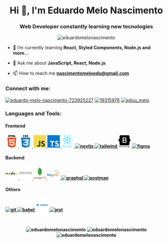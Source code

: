 <h1 align="center">Hi 👋, I'm Eduardo Melo Nascimento</h1>
<h3 align="center">Web Developer constantly learning new tecnologies</h3>

<p align="center"> <img src="https://komarev.com/ghpvc/?username=eduardomelonascimento&label=Profile%20views&color=0e75b6&style=flat" alt="eduardomelonascimento" /> </p>

- 🌱 I’m currently learning **React, Styled Components, Node.js and more...**

- 💬 Ask me about **JavaScript, React, Node.js**

- 📫 How to reach me **nascimentomeloedu@gmail.com**

<h3 align="left">Connect with me:</h3>
<p align="left">
<a href="https://linkedin.com/in/eduardo-melo-nascimento-723925227" target="blank"><img align="center" src="https://raw.githubusercontent.com/rahuldkjain/github-profile-readme-generator/master/src/images/icons/Social/linked-in-alt.svg" alt="eduardo-melo-nascimento-723925227" height="30" width="40" /></a>
<a href="https://stackoverflow.com/users/19315976" target="blank"><img align="center" src="https://raw.githubusercontent.com/rahuldkjain/github-profile-readme-generator/master/src/images/icons/Social/stack-overflow.svg" alt="19315976" height="30" width="40" /></a>
<a href="https://instagram.com/eduu_melo" target="blank"><img align="center" src="https://raw.githubusercontent.com/rahuldkjain/github-profile-readme-generator/master/src/images/icons/Social/instagram.svg" alt="eduu_melo" height="30" width="40" /></a>
</p>

<h3 align="left">Languages and Tools:</h3>

<h4 align="left">Frontend<h4/>
<p align="left">

<a href="https://www.w3.org/html/" target="_blank" rel="noreferrer"> 
 <img src="https://raw.githubusercontent.com/devicons/devicon/master/icons/html5/html5-original-wordmark.svg" alt="html5" width="40" height="40"/>
</a>
<a href="https://www.w3schools.com/css/" target="_blank" rel="noreferrer">
 <img src="https://raw.githubusercontent.com/devicons/devicon/master/icons/css3/css3-original-wordmark.svg" alt="css3" width="40" height="40"/>
</a>
<a href="https://developer.mozilla.org/en-US/docs/Web/JavaScript" target="_blank" rel="noreferrer">
 <img src="https://raw.githubusercontent.com/devicons/devicon/master/icons/javascript/javascript-original.svg" alt="javascript" width="40" height="40"/> 
</a>
<a href="https://www.typescriptlang.org/" target="_blank" rel="noreferrer"> 
 <img src="https://raw.githubusercontent.com/devicons/devicon/master/icons/typescript/typescript-original.svg" alt="typescript" width="40" height="40"/>
</a>
<a href="https://reactjs.org/" target="_blank" rel="noreferrer">
 <img src="https://raw.githubusercontent.com/devicons/devicon/master/icons/react/react-original-wordmark.svg" alt="react" width="40" height="40"/>
</a>
<a href="https://nextjs.org/" target="_blank" rel="noreferrer">
 <img src="https://cdn.worldvectorlogo.com/logos/nextjs-2.svg" alt="nextjs" width="40" height="40"/>
 </a>
<a href="https://tailwindcss.com/" target="_blank" rel="noreferrer">
 <img src="https://www.vectorlogo.zone/logos/tailwindcss/tailwindcss-icon.svg" alt="tailwind" width="40" height="40"/>
</a>
<a href="https://getbootstrap.com" target="_blank" rel="noreferrer"> 
 <img src="https://raw.githubusercontent.com/devicons/devicon/master/icons/bootstrap/bootstrap-plain-wordmark.svg" alt="bootstrap" width="40" height="40"/>
<a/>
<a href="https://www.figma.com/" target="_blank" rel="noreferrer">
 <img src="https://www.vectorlogo.zone/logos/figma/figma-icon.svg" alt="figma" width="40" height="40"/>
</a>

<p/>

<h4 align="left">Backend<h4/>
<p align="left">

<a href="https://nodejs.org" target="_blank" rel="noreferrer">
 <img src="https://raw.githubusercontent.com/devicons/devicon/master/icons/nodejs/nodejs-original-wordmark.svg" alt="nodejs" width="40" height="40"/>
</a>
<a href="https://expressjs.com" target="_blank" rel="noreferrer">
 <img src="https://raw.githubusercontent.com/devicons/devicon/master/icons/express/express-original-wordmark.svg" alt="express" width="40" height="40"/>
</a>
<a href="https://www.mongodb.com/" target="_blank" rel="noreferrer">
 <img src="https://raw.githubusercontent.com/devicons/devicon/master/icons/mongodb/mongodb-original-wordmark.svg" alt="mongodb" width="40" height="40"/> 
</a>
<a href="https://www.mysql.com/" target="_blank" rel="noreferrer">
 <img src="https://raw.githubusercontent.com/devicons/devicon/master/icons/mysql/mysql-original-wordmark.svg" alt="mysql" width="40" height="40"/>
</a>
<a href="https://graphql.org" target="_blank" rel="noreferrer">
 <img src="https://www.vectorlogo.zone/logos/graphql/graphql-icon.svg" alt="graphql" width="40" height="40"/>
<a/>
<a href="https://postman.com" target="_blank" rel="noreferrer">
 <img src="https://www.vectorlogo.zone/logos/getpostman/getpostman-icon.svg" alt="postman" width="40" height="40"/>
</a>

<p/>


<h4 align="left">Others<h4/>
<p align="left">

<a href="https://git-scm.com/" target="_blank" rel="noreferrer">
 <img src="https://www.vectorlogo.zone/logos/git-scm/git-scm-icon.svg" alt="git" width="40" height="40"/>
</a>
<a href="https://babeljs.io/" target="_blank" rel="noreferrer">
 <img src="https://www.vectorlogo.zone/logos/babeljs/babeljs-icon.svg" alt="babel" width="40" height="40"/>
</a> 
<a href="https://webpack.js.org" target="_blank" rel="noreferrer">
 <img src="https://raw.githubusercontent.com/devicons/devicon/d00d0969292a6569d45b06d3f350f463a0107b0d/icons/webpack/webpack-original-wordmark.svg" alt="webpack"    width="40" height="40"/> 
</a> 
<a href="https://jestjs.io" target="_blank" rel="noreferrer">
 <img src="https://www.vectorlogo.zone/logos/jestjsio/jestjsio-icon.svg" alt="jest" width="40" height="40"/>
</a>
 
</p>
<br/>

<p align="center">
 <img src="https://github-readme-stats.vercel.app/api?username=eduardomelonascimento&theme=dark&show_icons=true&locale=en" alt="eduardomelonascimento" />
 <img src="https://github-readme-streak-stats.herokuapp.com/?user=eduardomelonascimento&theme=dark&" alt="eduardomelonascimento" />
 <img src="https://github-readme-stats.vercel.app/api/top-langs?username=eduardomelonascimento&theme=dark&show_icons=true&locale=en&layout=compact"    
 alt="eduardomelonascimento" />
</p>


